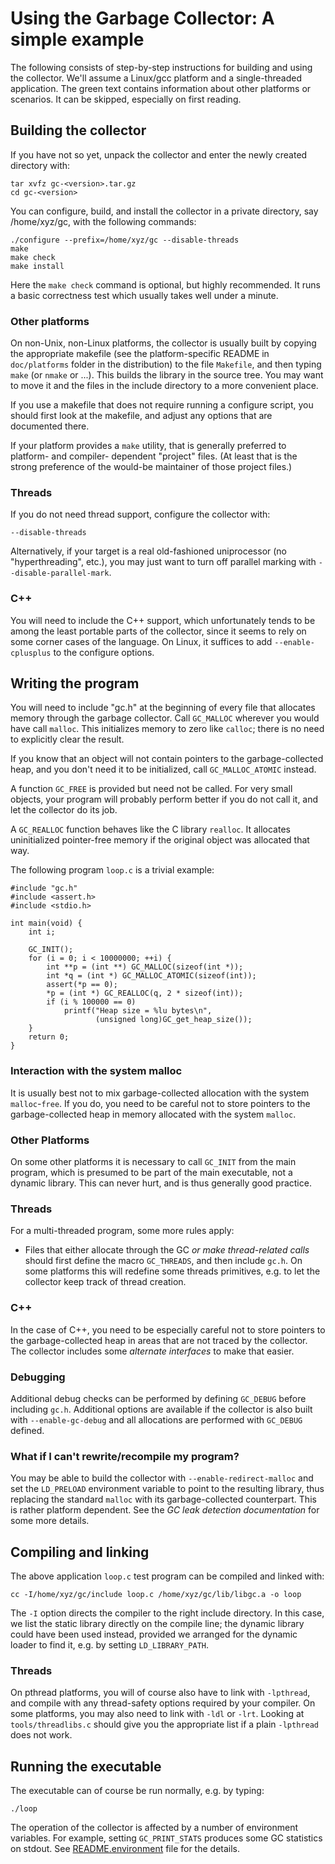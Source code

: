 # Using the Garbage Collector: A simple example

The following consists of step-by-step instructions for building and using the
collector. We'll assume a Linux/gcc platform and a single-threaded
application. The green text contains information about other platforms
or scenarios. It can be skipped, especially on first reading.

## Building the collector

If you have not so yet, unpack the collector and enter the newly created
directory with:


    tar xvfz gc-<version>.tar.gz
    cd gc-<version>


You can configure, build, and install the collector in a private directory,
say /home/xyz/gc, with the following commands:


    ./configure --prefix=/home/xyz/gc --disable-threads
    make
    make check
    make install


Here the `make check` command is optional, but highly recommended. It runs
a basic correctness test which usually takes well under a minute.

### Other platforms

On non-Unix, non-Linux platforms, the collector is usually built by copying
the appropriate makefile (see the platform-specific README in `doc/platforms`
folder in the distribution) to the file `Makefile`, and then typing `make` (or
`nmake` or ...). This builds the library in the source tree. You may want
to move it and the files in the include directory to a more convenient place.

If you use a makefile that does not require running a configure script, you
should first look at the makefile, and adjust any options that are documented
there.

If your platform provides a `make` utility, that is generally preferred
to platform- and compiler- dependent "project" files. (At least that is the
strong preference of the would-be maintainer of those project files.)

### Threads

If you do not need thread support, configure the collector with:


    --disable-threads


Alternatively, if your target is a real old-fashioned uniprocessor (no
"hyperthreading", etc.), you may just want to turn off parallel marking with
`--disable-parallel-mark`.

### C++

You will need to include the C++ support, which unfortunately tends to be
among the least portable parts of the collector, since it seems to rely
on some corner cases of the language. On Linux, it suffices to add
`--enable-cplusplus` to the configure options.

## Writing the program

You will need to include "gc.h" at the beginning of every file that allocates
memory through the garbage collector. Call `GC_MALLOC` wherever you would have
call `malloc`. This initializes memory to zero like `calloc`; there is no need
to explicitly clear the result.

If you know that an object will not contain pointers to the garbage-collected
heap, and you don't need it to be initialized, call `GC_MALLOC_ATOMIC`
instead.

A function `GC_FREE` is provided but need not be called. For very small
objects, your program will probably perform better if you do not call it, and
let the collector do its job.

A `GC_REALLOC` function behaves like the C library `realloc`. It allocates
uninitialized pointer-free memory if the original object was allocated that
way.

The following program `loop.c` is a trivial example:


    #include "gc.h"
    #include <assert.h>
    #include <stdio.h>

    int main(void) {
        int i;

        GC_INIT();
        for (i = 0; i < 10000000; ++i) {
            int **p = (int **) GC_MALLOC(sizeof(int *));
            int *q = (int *) GC_MALLOC_ATOMIC(sizeof(int));
            assert(*p == 0);
            *p = (int *) GC_REALLOC(q, 2 * sizeof(int));
            if (i % 100000 == 0)
                printf("Heap size = %lu bytes\n",
                       (unsigned long)GC_get_heap_size());
        }
        return 0;
    }


### Interaction with the system malloc

It is usually best not to mix garbage-collected allocation with the system
`malloc`-`free`. If you do, you need to be careful not to store pointers
to the garbage-collected heap in memory allocated with the system `malloc`.

### Other Platforms

On some other platforms it is necessary to call `GC_INIT` from the main
program, which is presumed to be part of the main executable, not a dynamic
library. This can never hurt, and is thus generally good practice.

### Threads

For a multi-threaded program, some more rules apply:

  * Files that either allocate through the GC _or make thread-related calls_
  should first define the macro `GC_THREADS`, and then include `gc.h`. On some
  platforms this will redefine some threads primitives, e.g. to let the
  collector keep track of thread creation.

### C++

In the case of C++, you need to be especially careful not to store pointers
to the garbage-collected heap in areas that are not traced by the collector.
The collector includes some _alternate interfaces_ to make that easier.

### Debugging

Additional debug checks can be performed by defining `GC_DEBUG` before
including `gc.h`. Additional options are available if the collector is also
built with `--enable-gc-debug` and all allocations are performed with
`GC_DEBUG` defined.

### What if I can't rewrite/recompile my program?

You may be able to build the collector with `--enable-redirect-malloc` and set
the `LD_PRELOAD` environment variable to point to the resulting library, thus
replacing the standard `malloc` with its garbage-collected counterpart. This
is rather platform dependent. See the _GC leak detection documentation_ for
some more details.

## Compiling and linking

The above application `loop.c` test program can be compiled and linked with:


    cc -I/home/xyz/gc/include loop.c /home/xyz/gc/lib/libgc.a -o loop


The `-I` option directs the compiler to the right include directory. In this
case, we list the static library directly on the compile line; the dynamic
library could have been used instead, provided we arranged for the dynamic
loader to find it, e.g. by setting `LD_LIBRARY_PATH`.

### Threads

On pthread platforms, you will of course also have to link with `-lpthread`,
and compile with any thread-safety options required by your compiler. On some
platforms, you may also need to link with `-ldl` or `-lrt`. Looking
at `tools/threadlibs.c` should give you the appropriate list if a plain
`-lpthread` does not work.

## Running the executable

The executable can of course be run normally, e.g. by typing:


    ./loop


The operation of the collector is affected by a number of environment
variables. For example, setting `GC_PRINT_STATS` produces some GC statistics
on stdout. See [README.environment](README.environment) file for the details.
